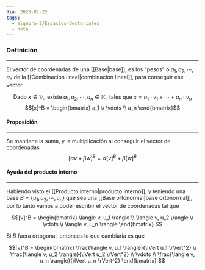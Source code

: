 ```yaml
---
dia: 2023-01-22
tags:
  - algebra-2/Espacios-Vectoriales
  - nota
---
```

### Definición
---
El vector de coordenadas de una [[Base|base]], es los "pesos" o $a_1, a_2, \cdots, a_n$  de la [[Combinación lineal|combinación lineal]], para conseguir ese vector

$$\text{ Dado } x \in \mathbb{V}, \text{ existe } a_1,a_2,\cdots,a_n\in\mathbb{K}, \text{ tales que } x=a_1 \cdot v_1 + \cdots + a_n \cdot v_n$$
$$[x]^B = \begin{bmatrix} a_1 \\ \vdots \\ a_n \end{bmatrix}$$

#### Proposición 
---
Se mantiene la suma, y la multiplicación al conseguir el vector de coordenadas
$$[\alpha v + \beta w]^B = \alpha[v]^B + \beta[w]^B$$

#### Ayuda del producto interno
---
Habiendo visto el [[Producto interno|producto interno]], y teniendo una base $B = \{ u_1, u_2, \cdots, u_n \}$ que sea una [[Base ortonormal|base ortonormal]], por lo tanto vamos a poder escribir el vector de coordenadas tal que

$$[v]^B = \begin{bmatrix} \langle v, u_1 \rangle \\ \langle v, u_2 \rangle \\ \vdots \\ \langle v, u_n \rangle \end{bmatrix} $$

Si $B$ fuera ortogonal, entonces lo que cambiaria es que 

$$[v]^B = \begin{bmatrix} \frac{\langle v, u_1 \rangle}{\lVert u_1 \rVert^2} \\ \frac{\langle v, u_2 \rangle}{\lVert u_2 \rVert^2} \\ \vdots \\ \frac{\langle v, u_n \rangle}{\lVert u_n \rVert^2} \end{bmatrix} $$